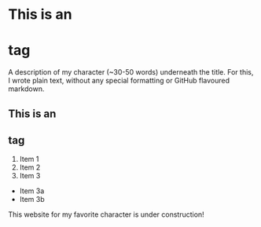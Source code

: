 # This is an <h1> tag 
A description of my character (~30-50 words) underneath the title. For this, I wrote plain text, without any special formatting or GitHub flavoured markdown. 

## This is an <h2> tag 
1. Item 1
2. Item 2
3. Item 3
* Item 3a
* Item 3b 

This website for my favorite character is under construction!
